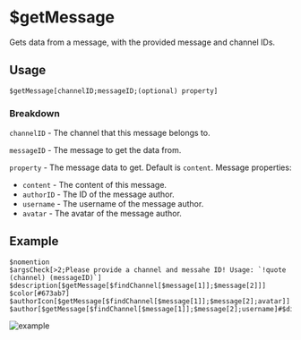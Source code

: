 # $getMessage
Gets data from a message, with the provided message and channel IDs.

## Usage
```
$getMessage[channelID;messageID;(optional) property]
```

### Breakdown
`channelID` - The channel that this message belongs to.

`messageID` - The message to get the data from.

`property` - The message data to get. Default is `content`. Message properties:
  - `content` - The content of this message.
  - `authorID` - The ID of the message author.
  - `username` - The username of the message author.
  - `avatar` - The avatar of the message author.

## Example
```
$nomention
$argsCheck[>2;Please provide a channel and messahe ID! Usage: `!quote (channel) (messageID)`]
$description[$getMessage[$findChannel[$message[1]];$message[2]]]
$color[#673ab7]
$authorIcon[$getMessage[$findChannel[$message[1]];$message[2];avatar]]
$author[$getMessage[$findChannel[$message[1]];$message[2];username]#$discriminator[$getMessage[$findChannel[$message[1]];$message[2];authorID]]]
```

![example](https://user-images.githubusercontent.com/69215413/122654424-3e078580-d119-11eb-9524-e68f08f787d7.png)
